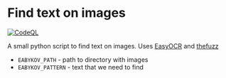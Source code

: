 # Find text on images

[![CodeQL](https://github.com/eabykov/textonimages/workflows/CodeQL/badge.svg)](https://github.com/eabykov/textonimages/actions?query=workflow%3ACodeQL "Code quality workflow status")

A small python script to find text on images. Uses [EasyOCR](https://github.com/JaidedAI/EasyOCR) and [thefuzz](https://github.com/seatgeek/thefuzz)

- `EABYKOV_PATH` - path to directory with images
- `EABYKOV_PATTERN` - text that we need to find
